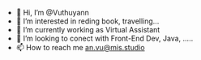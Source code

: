 - 👋 Hi, I’m @Vuthuyann
- 👀 I’m interested in reding book, travelling...
- 🌱 I’m currently working as Virtual Assistant
- 💞️ I’m looking to conect with Front-End Dev, Java, .....
- 📫 How to reach me an.vu@mis.studio

<!---
Vuthuyann/Vuthuyann is a ✨ special ✨ repository because its `README.md` (this file) appears on your GitHub profile.
You can click the Preview link to take a look at your changes.
--->
